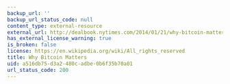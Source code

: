 ```yaml
---
backup_url: ''
backup_url_status_code: null
content_type: external-resource
external_url: http://dealbook.nytimes.com/2014/01/21/why-bitcoin-matters/
has_external_license_warning: true
is_broken: false
license: https://en.wikipedia.org/wiki/All_rights_reserved
title: Why Bitcoin Matters
uid: a516db75-d3a2-480c-adbe-0b6f35b70a01
url_status_code: 200
---
```

